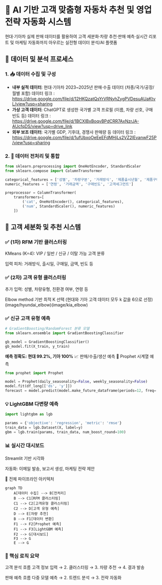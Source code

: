 # 🚗 AI 기반 고객 맞춤형 자동차 추천 및 영업전략 자동화 시스템

현대·기아차 실제 판매 데이터를 활용하여 고객 세분화·차량 추천·판매 예측·실시간 리포트 및 마케팅 자동화까지 아우르는 실전형 데이터 분석/AI 플랫폼

## 📂 데이터 및 분석 프로세스

### 1. 📥 데이터 수집 및 구성
- **내부 실적 데이터**: 현대·기아차 2023~2025년 판매·수출 데이터 (차종/국가/공장/월별 포함)
    데이터 링크 : https://drive.google.com/file/d/12HKQzatQsYrVRNyhZygPVDesuAUaKtvL/view?usp=sharing
- **가상 고객 데이터**: ChatGPT로 생성한 국가별 고객 프로필 (이름, 차량 선호, 구매 빈도 등) 
    데이터 링크 : https://drive.google.com/file/d/1BCXIBxBoqvBPdCRR7AxNzrJA-AUcfqDS/view?usp=drive_link
- **외부 보조 데이터**: 국가별 GDP, 기후대, 경쟁사 판매량 등
    데이터 링크 : https://drive.google.com/file/d/1ufUbxoOeEeEFdMHjLs2VZ2lEvanwF25P/view?usp=sharing

### 2. 🔧 데이터 전처리 및 통합
```python
from sklearn.preprocessing import OneHotEncoder, StandardScaler
from sklearn.compose import ColumnTransformer

categorical_features = ['성별', '차량구분', '거래방식', '제품출시년월', '제품구매날짜', '친환경차']
numeric_features = ['연령', '거래금액', '구매빈도', '고객세그먼트']

preprocessor = ColumnTransformer(
    transformers=[
        ('cat', OneHotEncoder(), categorical_features),
        ('num', StandardScaler(), numeric_features)
    ])
```
## 👥 고객 세분화 및 추천 시스템
### ✅ (1차) RFM 기반 클러스터링
KMeans (K=4): VIP / 일반 / 신규 / 이탈 가능 고객 분류

입력 피처: 거래방식, 출시일, 구매일, 금액, 빈도 등

### ✅ (2차) 고객 유형 클러스터링
추가 입력: 성별, 차량유형, 친환경 여부, 연령 등

Elbow method 기반 최적 K 선택 (현대와 기아 고객 데이터 모두 k 값을 6으로 선정)(image/hyundai_elbow)(image/kia_elbow)

### ✅ 신규 고객 유형 예측
``` python
# GradientBoosting/RandomForest 분류 모델
from sklearn.ensemble import GradientBoostingClassifier

gb_model = GradientBoostingClassifier()
gb_model.fit(X_train, y_train)
```
**예측 정확도: 현대 99.2%, 기아 100%**
📈 판매/수출/생산 예측
🔮 Prophet 시계열 예측
``` python
from prophet import Prophet

model = Prophet(daily_seasonality=False, weekly_seasonality=False)
model.fit(df_long[['ds', 'y']])
forecast = model.predict(model.make_future_dataframe(periods=12, freq='M'))
```

### 💡 LightGBM 다변량 예측
```python
import lightgbm as lgb

params = {'objective': 'regression', 'metric': 'rmse'}
train_data = lgb.Dataset(X, label=y)
gbm = lgb.train(params, train_data, num_boost_round=100)
```
### 📊 실시간 대시보드
Streamlit 기반 시각화

자동화: 이메일 발송, 보고서 생성, 마케팅 전략 제안

🔁 전체 파이프라인 아키텍처
```mermaid
graph TD
    A[데이터 수집] --> B[전처리]
    B --> C1[RFM 클러스터링]
    C1 --> C2[고객유형 클러스터링]
    C2 --> D[고객 유형 예측]
    D --> E[차량 추천]
    B --> F1[데이터 변환]
    F1 --> F2[Prophet 예측]
    F1 --> F3[LightGBM 예측]
    F2 --> G[대시보드]
    F3 --> G
    E --> G
```

### 🧠 핵심 로직 요약
고객 분석 흐름
고객 정보 입력 → 2. 클러스터링 → 3. 차량 추천 → 4. 결과 발송

판매 예측 흐름
다중 모델 예측 → 2. 트렌드 분석 → 3. 전략 자동화
